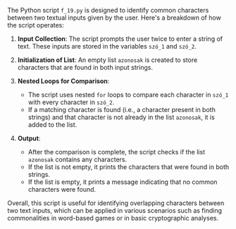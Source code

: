 The Python script `f_19.py` is designed to identify common characters between two textual inputs given by the user. Here's a breakdown of how the script operates:

1. **Input Collection**: The script prompts the user twice to enter a string of text. These inputs are stored in the variables `szó_1` and `szó_2`.

2. **Initialization of List**: An empty list `azonosak` is created to store characters that are found in both input strings.

3. **Nested Loops for Comparison**:
    - The script uses nested `for` loops to compare each character in `szó_1` with every character in `szó_2`.
    - If a matching character is found (i.e., a character present in both strings) and that character is not already in the list `azonosak`, it is added to the list.
  
4. **Output**:
    - After the comparison is complete, the script checks if the list `azonosak` contains any characters. 
    - If the list is not empty, it prints the characters that were found in both strings.
    - If the list is empty, it prints a message indicating that no common characters were found.

Overall, this script is useful for identifying overlapping characters between two text inputs, which can be applied in various scenarios such as finding commonalities in word-based games or in basic cryptographic analyses.